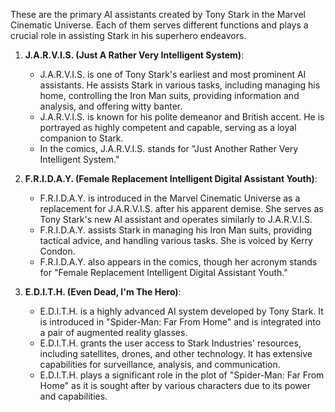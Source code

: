 These are the primary AI assistants created by Tony Stark in the Marvel Cinematic Universe. Each of them serves different functions and plays a crucial role in assisting Stark in his superhero endeavors.

1. **J.A.R.V.I.S. (Just A Rather Very Intelligent System)**:

   - J.A.R.V.I.S. is one of Tony Stark's earliest and most prominent AI assistants. He assists Stark in various tasks, including managing his home, controlling the Iron Man suits, providing information and analysis, and offering witty banter.
   - J.A.R.V.I.S. is known for his polite demeanor and British accent. He is portrayed as highly competent and capable, serving as a loyal companion to Stark.
   - In the comics, J.A.R.V.I.S. stands for "Just Another Rather Very Intelligent System."

2. **F.R.I.D.A.Y. (Female Replacement Intelligent Digital Assistant Youth)**:

   - F.R.I.D.A.Y. is introduced in the Marvel Cinematic Universe as a replacement for J.A.R.V.I.S. after his apparent demise. She serves as Tony Stark's new AI assistant and operates similarly to J.A.R.V.I.S.
   - F.R.I.D.A.Y. assists Stark in managing his Iron Man suits, providing tactical advice, and handling various tasks. She is voiced by Kerry Condon.
   - F.R.I.D.A.Y. also appears in the comics, though her acronym stands for "Female Replacement Intelligent Digital Assistant Youth."

3. **E.D.I.T.H. (Even Dead, I'm The Hero)**:
   - E.D.I.T.H. is a highly advanced AI system developed by Tony Stark. It is introduced in "Spider-Man: Far From Home" and is integrated into a pair of augmented reality glasses.
   - E.D.I.T.H. grants the user access to Stark Industries' resources, including satellites, drones, and other technology. It has extensive capabilities for surveillance, analysis, and communication.
   - E.D.I.T.H. plays a significant role in the plot of "Spider-Man: Far From Home" as it is sought after by various characters due to its power and capabilities.
